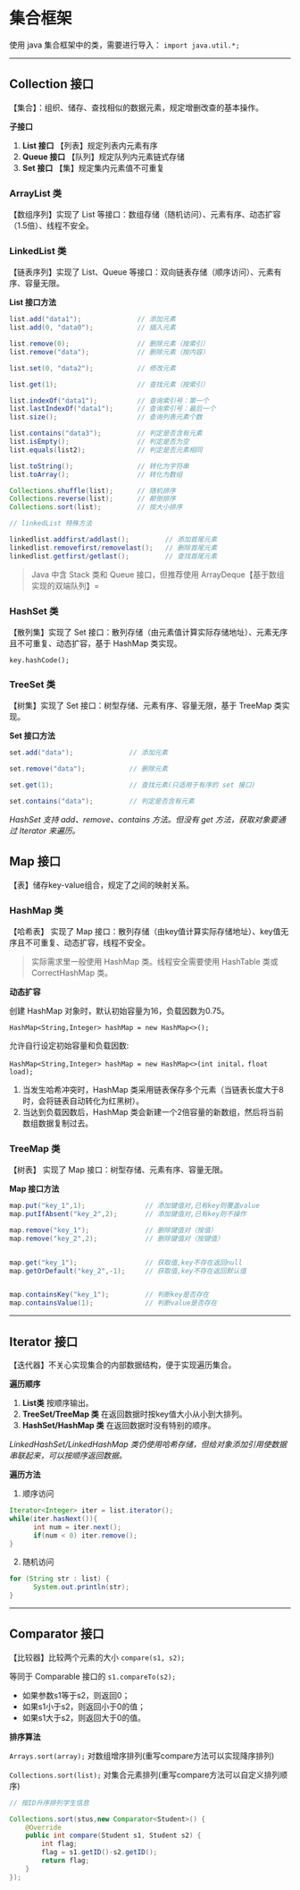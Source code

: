 # 集合框架

使用 java 集合框架中的类，需要进行导入： `import java.util.*; `   

---

## Collection 接口

【集合】：组织、储存、查找相似的数据元素，规定增删改查的基本操作。

**子接口**

1. **List 接口**    【列表】规定列表内元素有序     
2. **Queue 接口**   【队列】规定队列内元素链式存储 
3. **Set 接口**     【集】规定集内元素值不可重复

### ArrayList 类

【数组序列】实现了 List 等接口：数组存储（随机访问）、元素有序、动态扩容（1.5倍）、线程不安全。

### LinkedList 类

【链表序列】实现了 List、Queue 等接口：双向链表存储（顺序访问）、元素有序、容量无限。

**List 接口方法**

```java
list.add("data1");              // 添加元素
list.add(0, "data0");           // 插入元素

list.remove(0);                 // 删除元素（按索引）
list.remove("data");            // 删除元素（按内容）

list.set(0, "data2");           // 修改元素

list.get(1);                    // 查找元素（按索引）

list.indexOf("data1");          // 查询索引号：第一个
list.lastIndexOf("data1");      // 查询索引号：最后一个
list.size();                    // 查询列表元素个数

list.contains("data3");         // 判定是否含有元素
list.isEmpty();                 // 判定是否为空
list.equals(list2);             // 判定是否元素相同

list.toString();                // 转化为字符串
list.toArray();                 // 转化为数组

Collections.shuffle(list);      // 随机排序
Collections.reverse(list);      // 颠倒排序
Collections.sort(list);         // 按大小排序

// linkedList 特殊方法

linkedlist.addfirst/addlast();         // 添加首尾元素        
linkedlist.removefirst/removelast();   // 删除首尾元素
linkedlist.getfirst/getlast();         // 查找首尾元素
```

> Java 中含 Stack 类和 Queue 接口，但推荐使用 ArrayDeque【基于数组实现的双端队列】=

### HashSet 类

【散列集】实现了 Set 接口：散列存储（由元素值计算实际存储地址）、元素无序且不可重复、动态扩容，基于 HashMap 类实现。

`key.hashCode();` 

### TreeSet 类

【树集】实现了 Set 接口：树型存储、元素有序、容量无限，基于 TreeMap 类实现。

**Set 接口方法**

```java
set.add("data");              // 添加元素

set.remove("data");           // 删除元素

set.get(1);                   // 查找元素(只适用于有序的 set 接口)

set.contains("data");         // 判定是否含有元素
```

*HashSet 支持 add、remove、contains 方法。但没有 get 方法，获取对象要通过 Iterator 来遍历。*

## Map 接口

【表】储存key-value组合，规定了之间的映射关系。

### HashMap 类

【哈希表】 实现了 Map 接口：散列存储（由key值计算实际存储地址）、key值无序且不可重复、动态扩容，线程不安全。

> 实际需求里一般使用 HashMap 类。线程安全需要使用 HashTable 类或 CorrectHashMap 类。

**动态扩容**

创建 HashMap 对象时，默认初始容量为16，负载因数为0.75。

`HashMap<String,Integer> hashMap = new HashMap<>();`

允许自行设定初始容量和负载因数:

`HashMap<String,Integer> hashMap = new HashMap<>(int inital，float load);`   

1. 当发生哈希冲突时，HashMap 类采用链表保存多个元素（当链表长度大于8时，会将链表自动转化为红黑树）。
2. 当达到负载因数后，HashMap 类会新建一个2倍容量的新数组，然后将当前数组数据复制过去。

### TreeMap 类

【树表】 实现了 Map 接口：树型存储、元素有序、容量无限。

**Map 接口方法**

```java
map.put("key_1",1);               // 添加键值对,已有key则覆盖value
map.putIfAbsent("key_2",2);       // 添加键值对,已有key则不操作

map.remove("key_1");              // 删除键值对（按值）           
map.remove("key_2",2);            // 删除键值对（按键值）


map.get("key_1");                 // 获取值,key不存在返回null
map.getOrDefault("key_2",-1);     // 获取值,key不存在返回默认值


map.containsKey("key_1");         // 判断key是否存在  
map.containsValue(1);             // 判断value是否存在          
```

---

## Iterator 接口

【迭代器】不关心实现集合的内部数据结构，便于实现遍历集合。

**遍历顺序**

1. **List类** 按顺序输出。
2. **TreeSet/TreeMap 类** 在返回数据时按key值大小从小到大排列。
3. **HashSet/HashMap 类** 在返回数据时没有特别的顺序。

*LinkedHashSet/LinkedHashMap 类仍使用哈希存储，但给对象添加引用使数据串联起来，可以按顺序返回数据。*

**遍历方法**

1. 顺序访问

```java
Iterator<Integer> iter = list.iterator();
while(iter.hasNext()){
      int num = iter.next();
      if(num < 0) iter.remove();
}
```
2. 随机访问

```java
for (String str : list) {
      System.out.println(str);
}
```

---

## Comparator 接口

【比较器】比较两个元素的大小 `compare(s1, s2);` 

等同于 Comparable 接口的 `s1.compareTo(s2);`  

- 如果参数s1等于s2，则返回0；
- 如果s1小于s2，则返回小于0的值；
- 如果s1大于s2，则返回大于0的值。

**排序算法**

`Arrays.sort(array);`   对数组增序排列(重写compare方法可以实现降序排列)           

`Collections.sort(list);`  对集合元素排列(重写compare方法可以自定义排列顺序)

```java
// 按ID升序排列学生信息

Collections.sort(stus,new Comparator<Student>() {          
    @Override
    public int compare(Student s1, Student s2) {
	    int flag;
	    flag = s1.getID()-s2.getID();
	    return flag;
    }			
});
```

